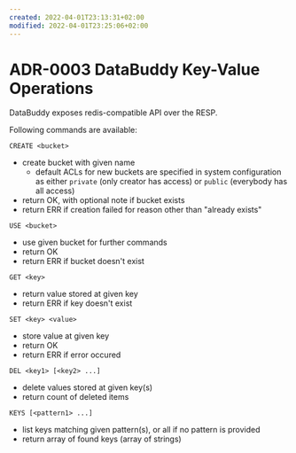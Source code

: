 ```yaml
---
created: 2022-04-01T23:13:31+02:00
modified: 2022-04-01T23:25:06+02:00
---
```


# ADR-0003 DataBuddy Key-Value Operations

DataBuddy exposes redis-compatible API over the RESP.

Following commands are available:

`CREATE <bucket>`
- create bucket with given name
  - default ACLs for new buckets are specified in system configuration as either `private` (only creator has access) or `public` (everybody has all access)
- return OK, with optional note if bucket exists
- return ERR if creation failed for reason other than "already exists"

`USE <bucket>`
- use given bucket for further commands
- return OK
- return ERR if bucket doesn't exist

`GET <key>`
- return value stored at given key
- return ERR if key doesn't exist

`SET <key> <value>`
- store value at given key
- return OK
- return ERR if error occured

`DEL <key1> [<key2> ...]`
- delete values stored at given key(s)
- return count of deleted items

`KEYS [<pattern1> ...]`
- list keys matching given pattern(s), or all if no pattern is provided
- return array of found keys (array of strings)
